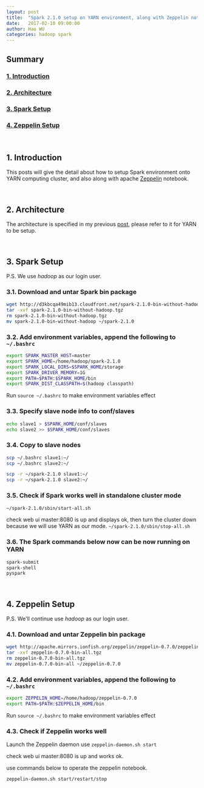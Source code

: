 ```yaml
---
layout: post
title:  "Spark 2.1.0 setup on YARN environment, along with Zeppelin notebook"
date:   2017-02-10 09:00:00
author: Hao WU
categories: hadoop spark
---
```


## Summary

### [1. Introduction](#1)

### [2. Architecture](#2)

### [3. Spark Setup](#3)

### [4. Zeppelin Setup](#4)

<br />

## <a name="1">1. Introduction</a>

This posts will give the detail about how to setup Spark environment onto YARN computing cluster, and also along with apache [Zeppelin](http://zeppelin.apache.org) notebook.

<br />

## <a name="2">2. Architecture</a>

The architecture is specified in my previous [post](/hadoop/2016/12/10/hadoop-cluster-installation-basic-version.html), please refer to it for YARN to be setup.

<br />

## <a name="3">3. Spark Setup</a>

P.S. We use *hadoop* as our login user.

### 3.1. Download and untar Spark bin package

```bash
wget http://d3kbcqa49mib13.cloudfront.net/spark-2.1.0-bin-without-hadoop.tgz
tar -xvf spark-2.1.0-bin-without-hadoop.tgz
rm spark-2.1.0-bin-without-hadoop.tgz
mv spark-2.1.0-bin-without-hadoop ~/spark-2.1.0
```

### 3.2. Add environment variables, append the following to `~/.bashrc`

```bash
export SPARK_MASTER_HOST=master
export SPARK_HOME=/home/hadoop/spark-2.1.0
export SPARK_LOCAL_DIRS=$SPARK_HOME/storage
export SPARK_DRIVER_MEMORY=1G
export PATH=$PATH:$SPARK_HOME/bin
export SPARK_DIST_CLASSPATH=$(hadoop classpath)
```

Run `source ~/.bashrc` to make environment variables effect

### 3.3. Specify slave node info to conf/slaves

```bash
echo slave1 > $SPARK_HOME/conf/slaves
echo slave2 >> $SPARK_HOME/conf/slaves
```

### 3.4. Copy to slave nodes

```bash
scp ~/.bashrc slave1:~/
scp ~/.bashrc slave2:~/

scp -r ~/spark-2.1.0 slave1:~/
scp -r ~/spark-2.1.0 slave2:~/
```

### 3.5. Check if Spark works well in standalone cluster mode

```bash
~/spark-2.1.0/sbin/start-all.sh
```

check web ui master:8080 is up and displays ok, then turn the cluster down because we will use YARN as our mode. `~/spark-2.1.0/sbin/stop-all.sh`

### 3.6. The Spark commands below now can be now running on YARN

```bash
spark-submit
spark-shell
pyspark
```

<br />

## <a name="4"> 4. Zeppelin Setup</a>

P.S. We'll continue use *hadoop* as our login user.

### 4.1. Download and untar Zeppelin bin package

```bash
wget http://apache.mirrors.ionfish.org/zeppelin/zeppelin-0.7.0/zeppelin-0.7.0-bin-all.tgz
tar -xvf zeppelin-0.7.0-bin-all.tgz
rm zeppelin-0.7.0-bin-all.tgz
mv zeppelin-0.7.0-bin-all ~/zeppelin-0.7.0
```

### 4.2. Add environment variables, append the following to `~/.bashrc`

```bash
export ZEPPELIN_HOME=/home/hadoop/zeppelin-0.7.0
export PATH=$PATH:$ZEPPELIN_HOME/bin
```

Run `source ~/.bashrc` to make environment variables effect

### 4.3. Check if Zeppelin works well

Launch the Zeppelin daemon use `zeppelin-daemon.sh start`

check web ui master:8080 is up and works ok.

use commands below to operate the zeppelin notebook.

`zeppelin-daemon.sh start/restart/stop`

<br />
